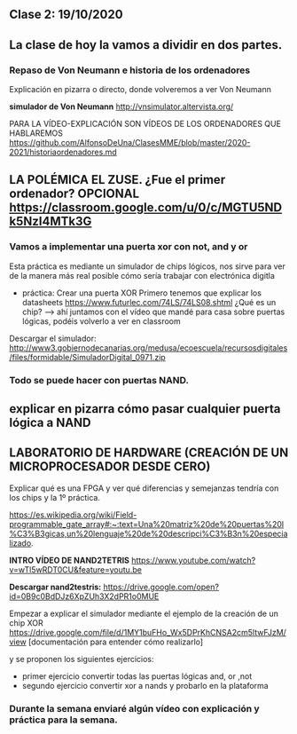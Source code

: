 ## Clase 2: 19/10/2020 

La clase de hoy la vamos a dividir en dos partes.
---

### Repaso de Von Neumann e historia de los ordenadores
Explicación en pizarra o directo, donde volveremos a ver Von Neumann 

**simulador de Von Neumann** 
http://vnsimulator.altervista.org/

PARA LA VÍDEO-EXPLICACIÓN SON VÍDEOS DE LOS ORDENADORES QUE HABLAREMOS
https://github.com/AlfonsoDeUna/ClasesMME/blob/master/2020-2021/historiaordenadores.md

LA POLÉMICA EL ZUSE. ¿Fue el primer ordenador?
**OPCIONAL** 
https://classroom.google.com/u/0/c/MGTU5NDk5NzI4MTk3G
---
### Vamos a implementar una puerta xor con not, and y or

Esta práctica es mediante un simulador de chips lógicos, nos sirve para ver de la manera más real posible cómo sería trabajar con electrónica digitla

* práctica: Crear una puerta XOR 
Primero tenemos que explicar los datasheets
https://www.futurlec.com/74LS/74LS08.shtml
¿Qué es un chip?  --> ahí juntamos con el vídeo que mandé para casa sobre puertas lógicas, podéis volverlo a ver en classroom

Descargar el simulador: http://www3.gobiernodecanarias.org/medusa/ecoescuela/recursosdigitales/files/formidable/SimuladorDigital_0971.zip

### Todo se puede hacer con puertas NAND.

explicar en pizarra cómo pasar cualquier puerta lógica a NAND
---


## LABORATORIO DE HARDWARE (CREACIÓN DE UN MICROPROCESADOR DESDE CERO)

Explicar qué es una FPGA y ver qué diferencias y semejanzas tendría con los chips y la 1º práctica.

https://es.wikipedia.org/wiki/Field-programmable_gate_array#:~:text=Una%20matriz%20de%20puertas%20l%C3%B3gicas,un%20lenguaje%20de%20descripci%C3%B3n%20especializado.

**INTRO VÍDEO DE NAND2TETRIS** 
https://www.youtube.com/watch?v=wTl5wRDT0CU&feature=youtu.be

**Descargar nand2testris:** 
https://drive.google.com/open?id=0B9c0BdDJz6XpZUh3X2dPR1o0MUE

Empezar a explicar el simulador mediante el ejemplo de la creación de un chip XOR
https://drive.google.com/file/d/1MY1buFHo_Wx5DPrKhCNSA2cm5ltwFJzM/view [documentación para entender cómo realizarlo]

y se proponen los siguientes ejercicios:

 * primer ejercicio convertir todas las puertas lógicas and, or ,not
 * segundo ejercicio convertir xor a nands y probarlo en la plataforma


### Durante la semana enviaré algún vídeo con explicación y práctica para la semana.





